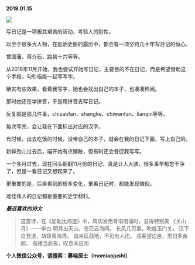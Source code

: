 
          
            
**2019.01.15**



![](//upload-images.jianshu.io/upload_images/51001-6c9467b5f4d8a938.jpg)




写日记是一项极其艰苦的活动，考验人的耐性。

以至于很多大人物，在彪炳史册的履历中，都会有一项坚持几十年写日记的恒心。

曾国藩、蒋介石、路易十六等等。

从2018年11月开始，我也尝试开始写日记，主要目的不在日记，而是希望借助这个手段，勾引喵能一起写写字。

确实有些效果，看着我写字，她也会找出自己的本子，也凑凑热闹。

那时她还在学拼音，于是用拼音去写日记。

反复就是那几件事，chizaofan、shangke、chiwanfan、lianqin等等。

每次写完，会让我在下面标出对应的汉字。

有时候，出去吃饭的时候，没带自己的本子，就会在我的日记下面，写上自己的。

新鲜劲儿过去后，喵开始有点懒散，但有时还会督促我写写。

一个多月过去，现在回头翻翻11月份的日记，真是让人大骇，很多事早都忘干净了，但是一看日记又想起来了。

更重要的是，后来看到的很多变化，重看日记时，都能发现端倪。

难怪伟人的日记都是重要的史学材料。


***最近喜欢的诗文***
>这首诗，在《加勒比海盗》中，周润发用粤语朗诵时，显得特别美
《关山月》——李白
明月出天山，苍茫云海间。
长风几万里，吹度玉门关。
汉下白登道，胡窥青海湾。
由来征战地，不见有人还。
戍客望边邑，思归多苦颜。
高楼当此夜，叹息未应闲




**个人微信公众号，请搜索：摹喵居士（momiaojushi）**

          
        